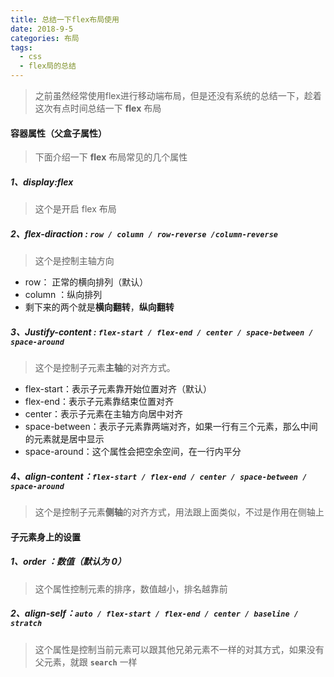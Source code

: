 ```yaml
---
title: 总结一下flex布局使用
date: 2018-9-5
categories: 布局
tags:
  - css
  - flex局的总结
---
```


> 之前虽然经常使用flex进行移动端布局，但是还没有系统的总结一下，趁着这次有点时间总结一下 **flex** 布局

<!-- more -->

#### 容器属性（父盒子属性）

> 下面介绍一下 **flex** 布局常见的几个属性

##### 1、display:flex

> 这个是开启 flex 布局

##### 2、flex-diraction : `row / column / row-reverse /column-reverse`

> 这个是控制主轴方向
 
- row：  正常的横向排列（默认）
- column ：纵向排列 
- 剩下来的两个就是**横向翻转**，**纵向翻转**

##### 3、Justify-content : `flex-start / flex-end / center / space-between / space-around` 

> 这个是控制子元素**主轴**的对齐方式。

 - flex-start：表示子元素靠开始位置对齐（默认）
 - flex-end：表示子元素靠结束位置对齐
 - center：表示子元素在主轴方向居中对齐
 - space-between：表示子元素靠两端对齐，如果一行有三个元素，那么中间的元素就是居中显示
 - space-around：这个属性会把空余空间，在一行内平分

##### 4、align-content：`flex-start / flex-end / center / space-between / space-around`

> 这个是控制子元素**侧轴**的对齐方式，用法跟上面类似，不过是作用在侧轴上


#### 子元素身上的设置

##### 1、order ：数值（默认为 0）

> 这个属性控制元素的排序，数值越小，排名越靠前

##### 2、align-self：`auto / flex-start / flex-end / center / baseline / stratch `

> 这个属性是控制当前元素可以跟其他兄弟元素不一样的对其方式，如果没有父元素，就跟 **`search`** 一样
